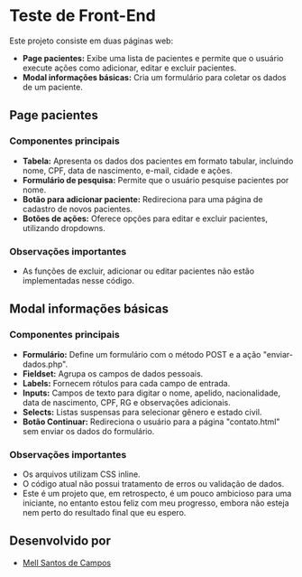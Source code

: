 # Teste de Front-End

Este projeto consiste em duas páginas web:

* **Page pacientes:** Exibe uma lista de pacientes e permite que o usuário execute ações como adicionar, editar e excluir pacientes.
* **Modal informações básicas:** Cria um formulário para coletar os dados de um paciente.

## Page pacientes

### Componentes principais

* **Tabela:** Apresenta os dados dos pacientes em formato tabular, incluindo nome, CPF, data de nascimento, e-mail, cidade e ações.
* **Formulário de pesquisa:** Permite que o usuário pesquise pacientes por nome.
* **Botão para adicionar paciente:** Redireciona para uma página de cadastro de novos pacientes.
* **Botões de ações:** Oferece opções para editar e excluir pacientes, utilizando dropdowns.

### Observações importantes

* As funções de excluir, adicionar ou editar pacientes não estão implementadas nesse código.

## Modal informações básicas

### Componentes principais

* **Formulário:** Define um formulário com o método POST e a ação "enviar-dados.php".
* **Fieldset:** Agrupa os campos de dados pessoais.
* **Labels:** Fornecem rótulos para cada campo de entrada.
* **Inputs:** Campos de texto para digitar o nome, apelido, nacionalidade, data de nascimento, CPF, RG e observações adicionais.
* **Selects:** Listas suspensas para selecionar gênero e estado civil.
* **Botão Continuar:** Redireciona o usuário para a página "contato.html" sem enviar os dados do formulário.

### Observações importantes

* Os arquivos utilizam CSS inline.
* O código atual não possui tratamento de erros ou validação de dados.
* Este é um projeto que, em retrospecto, é um pouco ambicioso para uma iniciante, no entanto estou feliz com meu progresso, embora não esteja nem perto do resultado final que eu espero.

## Desenvolvido por

* [Mell Santos de Campos](https://github.com/mellsantos)
